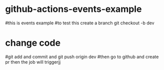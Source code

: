 # github-actions-events-example
#this is events example 
#to test this create a branch git checkout -b dev
  # change code
  #git add and commit and git push origin dev 
  #then go to github and create pr then the job will triggerjj
